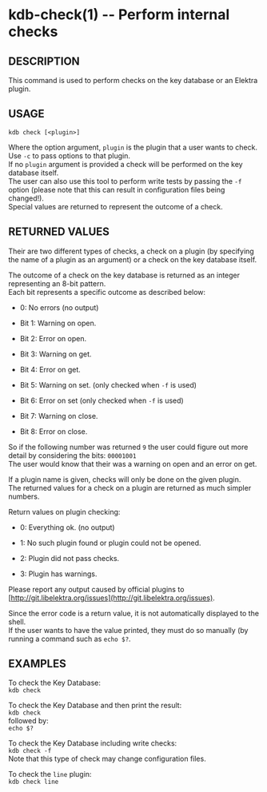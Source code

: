 kdb-check(1) -- Perform internal checks
=======================================

## DESCRIPTION

This command is used to perform checks on the key database or an Elektra plugin.  

## USAGE

`kdb check [<plugin>]`  

Where the option argument, `plugin` is the plugin that a user wants to check.  
Use `-c` to pass options to that plugin.  
If no `plugin` argument is provided a check will be performed on the key database itself.  
The user can also use this tool to perform write tests by passing the `-f` option (please note that this can result in configuration files being changed!).  
Special values are returned to represent the outcome of a check.  

## RETURNED VALUES

Their are two different types of checks, a check on a plugin (by specifying the name of a plugin as an argument) or a check on the key database itself.  

The outcome of a check on the key database is returned as an integer representing an 8-bit pattern.  
Each bit represents a specific outcome as described below:  

 * 0:
   No errors (no output)  

 * Bit 1: 
   Warning on open.  

 * Bit 2:
   Error on open.  

 * Bit 3:
   Warning on get.  

 * Bit 4:
   Error on get.  

 * Bit 5:
   Warning on set. (only checked when `-f` is used)  

 * Bit 6:
   Error on set (only checked when `-f` is used)  

 * Bit 7:
   Warning on close.  

 * Bit 8:
   Error on close.  

So if the following number was returned `9` the user could figure out more detail by considering the bits: `00001001`  
The user would know that their was a warning on open and an error on get.  

If a plugin name is given, checks will only be done on the given plugin.  
The returned values for a check on a plugin are returned as much simpler numbers.  

Return values on plugin checking:  

 * 0:
   Everything ok. (no output)  

 * 1:
   No such plugin found or plugin could not be opened.  

 * 2:
   Plugin did not pass checks.  

 * 3:
   Plugin has warnings.  

Please report any output caused by official plugins to [http://git.libelektra.org/issues](http://git.libelektra.org/issues).  

Since the error code is a return value, it is not automatically displayed to the shell.  
If the user wants to have the value printed, they must do so manually (by running a command such as `echo $?`.   


## EXAMPLES

To check the Key Database:  
	`kdb check`  

To check the Key Database and then print the result:  
	`kdb check`  
followed by:  
	`echo $?`  

To check the Key Database including write checks:  
	`kdb check -f`  
Note that this type of check may change configuration files.  

To check the `line` plugin:  
	`kdb check line`  

